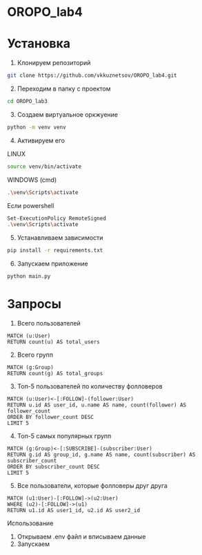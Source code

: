 # OROPO_lab4
# Установка
1. Клонируем репозиторий
```bash
git clone https://github.com/vkkuznetsov/OROPO_lab4.git
```
2. Переходим в папку с проектом
```bash
cd OROPO_lab3
```
3. Создаем виртуальное оркжуение
```bash
python -m venv venv
```
4. Активируем его

LINUX
```bash
source venv/bin/activate
```
WINDOWS (cmd)
```bash
.\venv\Scripts\activate
```
Если powershell
```bash
Set-ExecutionPolicy RemoteSigned
.\venv\Scripts\activate
```
5. Устанавливаем зависимости
```bash
pip install -r requirements.txt
```
6. Запускаем приложение
```bash
python main.py
```
# Запросы
1. Всего пользователей
```
MATCH (u:User)
RETURN count(u) AS total_users
```
2. Всего групп
```
MATCH (g:Group)
RETURN count(g) AS total_groups
```
3. Топ-5 пользователей по количеству фолловеров
```
MATCH (u:User)<-[:FOLLOW]-(follower:User)
RETURN u.id AS user_id, u.name AS name, count(follower) AS follower_count
ORDER BY follower_count DESC
LIMIT 5
```
4. Топ-5 самых популярных групп
```
MATCH (g:Group)<-[:SUBSCRIBE]-(subscriber:User)
RETURN g.id AS group_id, g.name AS name, count(subscriber) AS subscriber_count
ORDER BY subscriber_count DESC
LIMIT 5
```
5. Все пользователи, которые фолловеры друг друга
```
MATCH (u1:User)-[:FOLLOW]->(u2:User)
WHERE (u2)-[:FOLLOW]->(u1)
RETURN u1.id AS user1_id, u2.id AS user2_id
```
Использование  
1. Открываем .env файл и вписываем данные
2. Запускаем